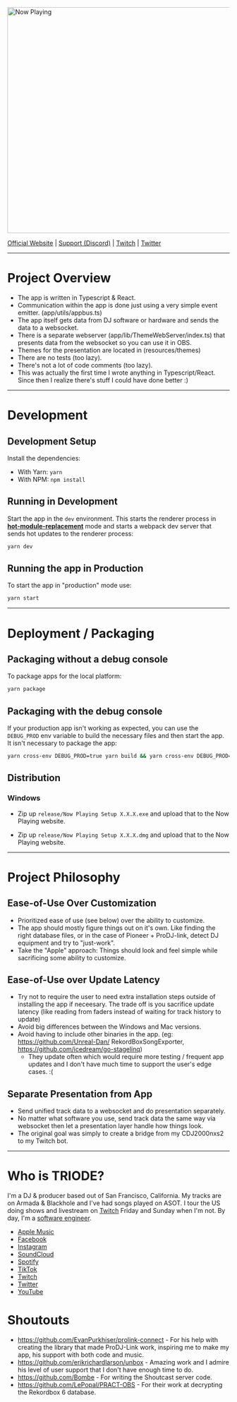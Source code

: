 <a href="https://nowplayingapp.com">
  <img src="https://nowplayingapp.com/images/logo.svg" alt="Now Playing" width=512 />
</a>

[Official Website](https://nowplayingapp.com) | [Support (Discord)](https://discord.gg/7bbHvZb) | [Twitch](https://twitch.tv/triodeofficial) | [Twitter](https://twitter.com/triodeofficial)

---

# Project Overview

- The app is written in Typescript & React.
- Communication within the app is done just using a very simple event emitter.
  (app/utils/appbus.ts)
- The app itself gets data from DJ software or hardware and sends the data
  to a websocket.
- There is a separate webserver (app/lib/ThemeWebServer/index.ts) that presents
  data from the websocket so you can use it in OBS.
- Themes for the presentation are located in (resources/themes)
- There are no tests (too lazy).
- There's not a lot of code comments (too lazy).
- This was actually the first time I wrote anything in Typescript/React. Since
  then I realize there's stuff I could have done better :)

---

# Development

## Development Setup

Install the dependencies:

- With Yarn: `yarn`
- With NPM: `npm install`

## Running in Development

Start the app in the `dev` environment. This starts the renderer process in [**hot-module-replacement**](https://webpack.js.org/guides/hmr-react/) mode and starts a webpack dev server that sends hot updates to the renderer process:

```bash
yarn dev
```

## Running the app in Production

To start the app in "production" mode use:

```bash
yarn start
```

---

# Deployment / Packaging

## Packaging without a debug console

To package apps for the local platform:

```bash
yarn package
```

## Packaging with the debug console

If your production app isn't working as expected, you can use the `DEBUG_PROD` env variable to build the necessary files and then start the app. It isn't necessary to package the app:

```bash
yarn cross-env DEBUG_PROD=true yarn build && yarn cross-env DEBUG_PROD=true yarn start
```

## Distribution

### Windows

- Zip up `release/Now Playing Setup X.X.X.exe` and upload that to the Now Playing
  website.

- Zip up `release/Now Playing Setup X.X.X.dmg` and upload that to the Now Playing
  website.
---

# Project Philosophy

## Ease-of-Use Over Customization

- Prioritized ease of use (see below) over the ability to customize.
- The app should mostly figure things out on it's own. Like finding the
  right database files, or in the case of Pioneer + ProDJ-link, detect DJ
  equipment and try to "just-work".
- Take the "Apple" approach: Things should look and feel simple while
  sacrificing some ability to customize.

## Ease-of-Use over Update Latency

- Try not to require the user to need extra installation steps outside
  of installing the app if neceesary. The trade off is you sacrifice update
  latency (like reading from faders instead of waiting for track history to
  update)
- Avoid big differences between the Windows and Mac versions.
- Avoid having to include other binaries in the app. (eg: https://github.com/Unreal-Dan/ RekordBoxSongExporter, https://github.com/icedream/go-stagelinq)
  - They update often which would require more testing / frequent app updates
    and I don't have much time to support the user's edge cases. :(

## Separate Presentation from App

- Send unified track data to a websocket and do presentation separately.
- No matter what software you use, send track data the same way via websocket
  then let a presentation layer handle how things look.
- The original goal was simply to create a bridge from my CDJ2000nxs2 to
  my Twitch bot.

---

# Who is TRIODE?

I'm a DJ & producer based out of San Francisco, California. My tracks are on
Armada & Blackhole and I've had songs played on ASOT. I tour the US doing shows and livestream on [Twitch](https://twitch.tv/triodeofficial) Friday and Sunday when I'm not.
By day, I'm a [software engineer](https://www.linkedin.com/in/iamchrisle/).

- [Apple Music](https://music.apple.com/us/artist/triode/1278678740)
- [Facebook](https://facebook.com/triodeofficial)
- [Instagram](https://instagram.com/triodeofficial)
- [SoundCloud](https://soundcloud.com/triodeofficial)
- [Spotify](https://open.spotify.com/artist/6PeUGjC4XaZD1XysuYogDG)
- [TikTok](https://tiktok.com/@triodeofficial)
- [Twitch](https://twitch.tv/triodeofficial)
- [Twitter](https://twitter.com/triodeofficial)
- [YouTube](https://youtube.com/c/TriodeMusic)


# Shoutouts

- https://github.com/EvanPurkhiser/prolink-connect - For his help with creating
  the library that made ProDJ-Link work, inspiring me to make my app, his
  support with both code and music.
- https://github.com/erikrichardlarson/unbox - Amazing work and I admire his
  level of user support that I don't have enough time to do.
- https://github.com/Bombe - For writing the Shoutcast server code.
- https://github.com/LePopal/PRACT-OBS - For their work at decrypting the
  Rekordbox 6 database.
